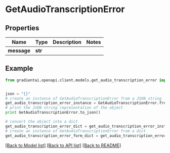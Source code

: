 # GetAudioTranscriptionError


## Properties
Name | Type | Description | Notes
------------ | ------------- | ------------- | -------------
**message** | **str** |  | 

## Example

```python
from gradientai.openapi.client.models.get_audio_transcription_error import GetAudioTranscriptionError


json = "{}"
# create an instance of GetAudioTranscriptionError from a JSON string
get_audio_transcription_error_instance = GetAudioTranscriptionError.from_json(json)
# print the JSON string representation of the object
print GetAudioTranscriptionError.to_json()

# convert the object into a dict
get_audio_transcription_error_dict = get_audio_transcription_error_instance.to_dict()
# create an instance of GetAudioTranscriptionError from a dict
get_audio_transcription_error_form_dict = get_audio_transcription_error.from_dict(get_audio_transcription_error_dict)
```
[[Back to Model list]](../README.md#documentation-for-models) [[Back to API list]](../README.md#documentation-for-api-endpoints) [[Back to README]](../README.md)


